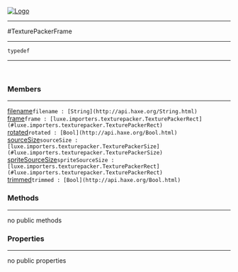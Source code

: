 
[![Logo](../../../../images/logo.png)](../../../../api/index.html)

---



#TexturePackerFrame



---

`typedef`
<span class="meta">

</span>


---

&nbsp;
&nbsp;

<h3>Members</h3> <hr/><span class="member apipage">
            <a name="filename"><a class="lift" href="#filename">filename</a></a><code class="signature apipage">filename : [String](http://api.haxe.org/String.html)</code><br/></span>
        <span class="small_desc_flat"></span><span class="member apipage">
            <a name="frame"><a class="lift" href="#frame">frame</a></a><code class="signature apipage">frame : [luxe.importers.texturepacker.TexturePackerRect](#luxe.importers.texturepacker.TexturePackerRect)</code><br/></span>
        <span class="small_desc_flat"></span><span class="member apipage">
            <a name="rotated"><a class="lift" href="#rotated">rotated</a></a><code class="signature apipage">rotated : [Bool](http://api.haxe.org/Bool.html)</code><br/></span>
        <span class="small_desc_flat"></span><span class="member apipage">
            <a name="sourceSize"><a class="lift" href="#sourceSize">sourceSize</a></a><code class="signature apipage">sourceSize : [luxe.importers.texturepacker.TexturePackerSize](#luxe.importers.texturepacker.TexturePackerSize)</code><br/></span>
        <span class="small_desc_flat"></span><span class="member apipage">
            <a name="spriteSourceSize"><a class="lift" href="#spriteSourceSize">spriteSourceSize</a></a><code class="signature apipage">spriteSourceSize : [luxe.importers.texturepacker.TexturePackerRect](#luxe.importers.texturepacker.TexturePackerRect)</code><br/></span>
        <span class="small_desc_flat"></span><span class="member apipage">
            <a name="trimmed"><a class="lift" href="#trimmed">trimmed</a></a><code class="signature apipage">trimmed : [Bool](http://api.haxe.org/Bool.html)</code><br/></span>
        <span class="small_desc_flat"></span>

<h3>Methods</h3> <hr/>no public methods

<h3>Properties</h3> <hr/>no public properties

&nbsp;
&nbsp;
&nbsp;